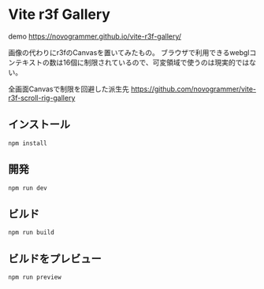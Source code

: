 # Vite r3f Gallery

demo https://novogrammer.github.io/vite-r3f-gallery/

画像の代わりにr3fのCanvasを置いてみたもの。
ブラウザで利用できるwebglコンテキストの数は16個に制限されているので、可変領域で使うのは現実的ではない。

全画面Canvasで制限を回避した派生先 https://github.com/novogrammer/vite-r3f-scroll-rig-gallery

## インストール
```
npm install
```

## 開発
```
npm run dev
```

## ビルド
```
npm run build
```

## ビルドをプレビュー
```
npm run preview
```